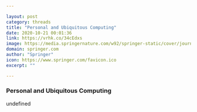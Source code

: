 ```yaml
---

layout: post
category: threads
title: "Personal and Ubiquitous Computing"
date: 2020-10-21 00:01:36
link: https://vrhk.co/34cEdxs
image: https://media.springernature.com/w92/springer-static/cover/journal/779.jpg
domain: springer.com
author: "Springer"
icon: https://www.springer.com/favicon.ico
excerpt: ""

---
```


### Personal and Ubiquitous Computing

undefined